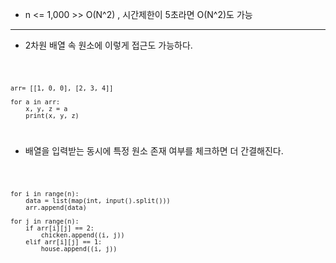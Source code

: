 * n <= 1,000  >>  O(N^2) , 시간제한이 5초라면 O(N^2)도 가능

<hr>

* 2차원 배열 속 원소에 이렇게 접근도 가능하다.
<code>

    arr= [[1, 0, 0], [2, 3, 4]]

    for a in arr:
        x, y, z = a
        print(x, y, z)
    
</code>

* 배열을 입력받는 동시에 특정 원소 존재 여부를 체크하면 더 간결해진다.
<code>

    for i in range(n):
        data = list(map(int, input().split()))
        arr.append(data)
    
    for j in range(n):
        if arr[i][j] == 2:
            chicken.append((i, j))
        elif arr[i][j] == 1:
            house.append((i, j))
</code>